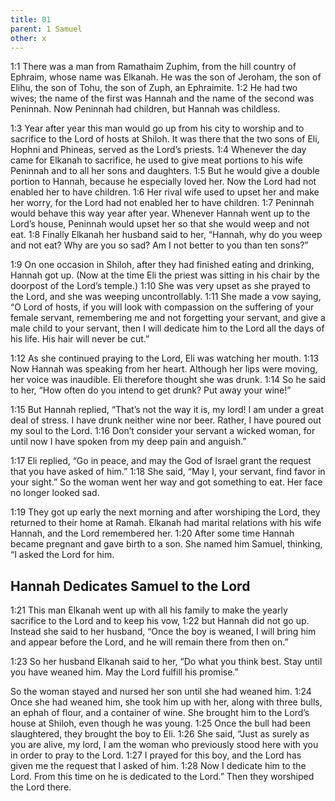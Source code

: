 ```yaml
---
title: 01
parent: 1 Samuel
other: x
---
```



<a name="1:1">1:1</a> There was a man from Ramathaim Zuphim, from the hill country of Ephraim, whose name was Elkanah. He was the son of Jeroham, the son of Elihu, the son of Tohu, the son of Zuph, an Ephraimite. <a name="1:2">1:2</a> He had two wives; the name of the first was Hannah and the name of the second was Peninnah. Now Peninnah had children, but Hannah was childless.

<a name="1:3">1:3</a> Year after year this man would go up from his city to worship and to sacrifice to the Lord of hosts at Shiloh. It was there that the two sons of Eli, Hophni and Phineas, served as the Lord’s priests. <a name="1:4">1:4</a> Whenever the day came for Elkanah to sacrifice, he used to give meat portions to his wife Peninnah and to all her sons and daughters. <a name="1:5">1:5</a> But he would give a double portion to Hannah, because he especially loved her. Now the Lord had not enabled her to have children. <a name="1:6">1:6</a> Her rival wife used to upset her and make her worry, for the Lord had not enabled her to have children. <a name="1:7">1:7</a> Peninnah would behave this way year after year. Whenever Hannah went up to the Lord’s house, Peninnah would upset her so that she would weep and not eat. <a name="1:8">1:8</a> Finally Elkanah her husband said to her, “Hannah, why do you weep and not eat? Why are you so sad? Am I not better to you than ten sons?”

<a name="1:9">1:9</a> On one occasion in Shiloh, after they had finished eating and drinking, Hannah got up. (Now at the time Eli the priest was sitting in his chair by the doorpost of the Lord’s temple.) <a name="1:10">1:10</a> She was very upset as she prayed to the Lord, and she was weeping uncontrollably. <a name="1:11">1:11</a> She made a vow saying, “O Lord of hosts, if you will look with compassion on the suffering of your female servant, remembering me and not forgetting your servant, and give a male child to your servant, then I will dedicate him to the Lord all the days of his life. His hair will never be cut.”

<a name="1:12">1:12</a> As she continued praying to the Lord, Eli was watching her mouth. <a name="1:13">1:13</a> Now Hannah was speaking from her heart. Although her lips were moving, her voice was inaudible. Eli therefore thought she was drunk. <a name="1:14">1:14</a> So he said to her, “How often do you intend to get drunk? Put away your wine!”

<a name="1:15">1:15</a> But Hannah replied, “That’s not the way it is, my lord! I am under a great deal of stress. I have drunk neither wine nor beer. Rather, I have poured out my soul to the Lord. <a name="1:16">1:16</a> Don’t consider your servant a wicked woman, for until now I have spoken from my deep pain and anguish.”

<a name="1:17">1:17</a> Eli replied, “Go in peace, and may the God of Israel grant the request that you have asked of him.” <a name="1:18">1:18</a> She said, “May I, your servant, find favor in your sight.” So the woman went her way and got something to eat. Her face no longer looked sad.

<a name="1:19">1:19</a> They got up early the next morning and after worshiping the Lord, they returned to their home at Ramah. Elkanah had marital relations with his wife Hannah, and the Lord remembered her. <a name="1:20">1:20</a> After some time Hannah became pregnant and gave birth to a son. She named him Samuel, thinking, “I asked the Lord for him.

## Hannah Dedicates Samuel to the Lord

<a name="1:21">1:21</a> This man Elkanah went up with all his family to make the yearly sacrifice to the Lord and to keep his vow, <a name="1:22">1:22</a> but Hannah did not go up. Instead she said to her husband, “Once the boy is weaned, I will bring him and appear before the Lord, and he will remain there from then on.”

<a name="1:23">1:23</a> So her husband Elkanah said to her, “Do what you think best. Stay until you have weaned him. May the Lord fulfill his promise.”

So the woman stayed and nursed her son until she had weaned him. <a name="1:24">1:24</a> Once she had weaned him, she took him up with her, along with three bulls, an ephah of flour, and a container of wine. She brought him to the Lord’s house at Shiloh, even though he was young. <a name="1:25">1:25</a> Once the bull had been slaughtered, they brought the boy to Eli. <a name="1:26">1:26</a> She said, “Just as surely as you are alive, my lord, I am the woman who previously stood here with you in order to pray to the Lord. <a name="1:27">1:27</a> I prayed for this boy, and the Lord has given me the request that I asked of him. <a name="1:28">1:28</a> Now I dedicate him to the Lord. From this time on he is dedicated to the Lord.” Then they worshiped the Lord there.
